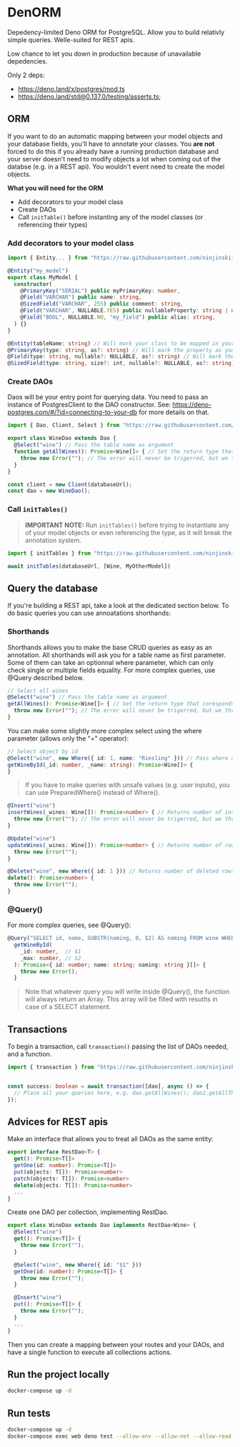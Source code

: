 # DenORM
Depedency-limited Deno ORM for PostgreSQL. Allow you to build relativly simple queries.
Welle-suited for REST apis.

Low chance to let you down in production because of unavailable depedencies.

Only 2 deps:
* https://deno.land/x/postgres/mod.ts
* https://deno.land/std@0.137.0/testing/asserts.ts;


## ORM
If you want to do an automatic mapping between your model objects and your database fields, you'll have to annotate your classes.
You __are not__ forced to do this if you already have a running production database and your server doesn't need to modify objects
a lot when coming out of the databse (e.g. in a REST api). You wouldn't event need to create the model objects.

<b>What you will need for the ORM</b>
* Add decorators to your model class
* Create DAOs
* Call `initTable()` before instanting any of the model classes (or referencing their types)

### Add decorators to your model class

```ts
import { Entity... } from "https://raw.githubusercontent.com/ninjinskii/denorm/master/mod.ts"

@Entity("my_model")
export class MyModel {
  constructor(
    @PrimaryKey("SERIAL") public myPrimaryKey: number,
    @Field("VARCHAR") public name: string,
    @SizedField("VARCHAR", 255) public comment: string,
    @Field("VARCHAR", NULLABLE.YES) public nullableProperty: string | null,
    @Field("BOOL", NULLABLE.NO, "my_field") public alias: string,
  ) {}
}
```

```ts
@Entity(tableName: string) // Will mark your class to be mapped in your DB, bearing the provided name.
@PrimaryKey(type: string, as?: string) // Will mark the property as your primary key with the provided type. If set, `as` your field will take that name in the database.
@Field(type: string, nullable?: NULLABLE, as?: string) // Will mark the property as a standard field, with the provided type.
@SizedField(type: string, size?: int, nullable?: NULLABLE, as?: string) // Will mark the property as a standard field, with the provided type and size (e.g; VARCHAR(255)).
```

### Create DAOs

Daos will be your entry point for querying data.
You need to pass an instance of PostgresClient to the DAO constructor.
See: https://deno-postgres.com/#/?id=connecting-to-your-db for more details on that.

```ts
import { Dao, Client, Select } from "https://raw.githubusercontent.com/ninjinskii/denorm/master/mod.ts"

export class WineDao extends Dao {
  @Select("wine") // Pass the table name as argument
  function getAllWines(): Promise<Wine[]> { // Set the return type that coresponds to the fetched data
    throw new Error(""); // The error will never be trigerred, but we throw it to avoid linter complaints.
  }
}

const client = new Client(databaseUrl);
const dao = new WineDao();

```

### Call `initTables()` 

> __IMPORTANT NOTE:__
Run `initTables()` before trying to instantiate any of your model objects or even referencing the type, as it will break the annotation system.
```ts
import { initTables } from "https://raw.githubusercontent.com/ninjinskii/denorm/master/mod.ts"

await initTables(databaseUrl, [Wine, MyOtherModel])
```

## Query the database
If you're building a REST api, take a look at the dedicated section below.
To do basic queries you can use annoatations shorthands:

### Shorthands
Shorthands allows you to make the base CRUD queries as easy as an annotation.
All shorthands will ask you for a table name as first parameter.
Some of them can take an optionnal where parameter, which can only check single or multiple fields equality.
For more complex queries, use @Query described below.

```ts
// Select all wines
@Select("wine") // Pass the table name as argument
getAllWines(): Promise<Wine[]> { // Set the return type that coresponds to the fetched data
  throw new Error(""); // The error will never be trigerred, but we throw it to avoid linter complaints.
}
```

You can make some slightly more complex select using the where parameter (allows only the "=" operator):
```ts
// Select object by id
@Select("wine", new Where({ id: 1, name: "Riesling" })) // Pass where as argument.
getWineById(_id: number, _name: string): Promise<Wine[]> {
}
```

> If you have to make queries with unsafe values (e.g. user inputs), you can use PreparedWhere() instead of Where().

```ts
@Insert("wine")
insertWines(_wines: Wine[]): Promise<number> { // Returns number of inserted rows
  throw new Error(""); // The error will never be trigerred, but we throw it to avoid linter complaints.
}
```

```ts
@Update("wine")
updateWines(_wines: Wine[]): Promise<number> { // Returns number of rows affected
  throw new Error("");
}
```

```ts
@Delete("wine", new Where({ id: 1 })) // Returns number of deleted rows. Where is mandatory for Delete shorthand.
delete(): Promise<number> {
  throw new Error("");
}
```

### @Query()
For more complex queries, see @Query():
```ts
@Query("SELECT id, name, SUBSTR(naming, 0, $2) AS naming FROM wine WHERE id = $1")
  getWineById(
    _id: number,  // $1
    _max: number, // $2
  ): Promise<{ id: number; name: string; naming: string }[]> {
    throw new Error();
  }
```

> Note that whatever query you will write inside @Query(), the function will always return an Array.
> This array will be filled with resutlts in case of a SELECT statement.

## Transactions
To begin a transaction, call `transaction()` passing the list of DAOs needed, and a function.
```ts
import { transaction } from "https://raw.githubusercontent.com/ninjinskii/denorm/master/mod.ts"


const success: boolean = await transaction([dao], async () => {
  // Place all your queries here, e.g. dao.getAllWines(); dao2.getAllThing();
});
```

## Advices for REST apis
Make an interface that allows you to treat all DAOs as the same entity:

```ts
export interface RestDao<T> {
  get(): Promise<T[]>
  getOne(id: number): Promise<T[]>
  put(objects: T[]): Promise<number>
  patch(objects: T[]): Promise<number>
  delete(objects: T[]): Promise<number>
  ...
}
```
Create one DAO per collection, implementing RestDao.

```ts
export class WineDao extends Dao implements RestDao<Wine> {
  @Select("wine")
  get(): Promise<T[]> {
    throw new Error("");
  }

  @Select("wine", new Where({ id: "$1" }))
  getOne(id: number): Promise<T[]> {
    throw new Error("");
  }

  @Insert("wine")
  put(): Promise<T[]> {
    throw new Error("");
  }
  ...
}
```

Then you can create a mapping between your routes and your DAOs, and have a single function to execute all collections actions.

## Run the project locally
```bash
docker-compose up -d
```

## Run tests
```bash
docker-compose up -d
docker-compose exec web deno test --allow-env --allow-net --allow-read tests
```
